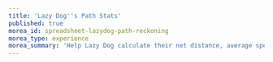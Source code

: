 ```yaml
---
title: 'Lazy Dog''s Path Stats'
published: true
morea_id: spreadsheet-lazydog-path-reckoning
morea_type: experience
morea_summary: 'Help Lazy Dog calculate their net distance, average speed, and average velocity.'
---
```

